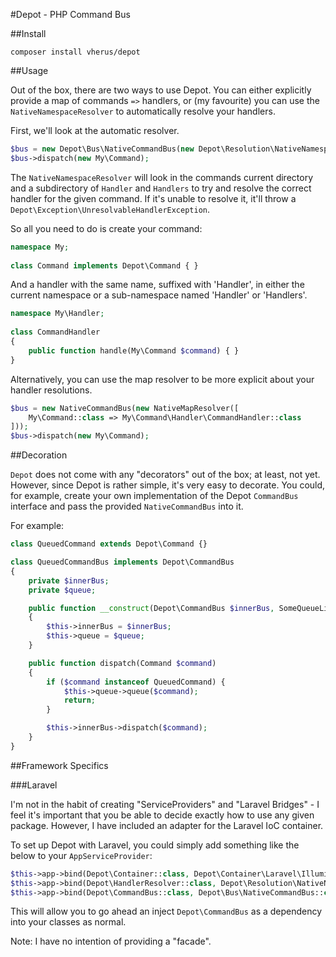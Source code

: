 #Depot - PHP Command Bus

##Install

`composer install vherus/depot`

##Usage

Out of the box, there are two ways to use Depot. You can either explicitly provide a map of commands `=>` handlers,
or (my favourite) you can use the `NativeNamespaceResolver` to automatically resolve your handlers.

First, we'll look at the automatic resolver.

```php
$bus = new Depot\Bus\NativeCommandBus(new Depot\Resolution\NativeNamespaceResolver);
$bus->dispatch(new My\Command);
```

The `NativeNamespaceResolver` will look in the commands current directory and a subdirectory of `Handler` and `Handlers` to try and resolve
the correct handler for the given command. If it's unable to resolve it, it'll throw a `Depot\Exception\UnresolvableHandlerException`.

So all you need to do is create your command:

```php
namespace My;
    
class Command implements Depot\Command { }
```

And a handler with the same name, suffixed with 'Handler', in either the current namespace or a sub-namespace named 'Handler' or 'Handlers'.

```php
namespace My\Handler;
    
class CommandHandler
{
    public function handle(My\Command $command) { }
}
```

Alternatively, you can use the map resolver to be more explicit about your handler resolutions.

```php
$bus = new NativeCommandBus(new NativeMapResolver([
    My\Command::class => My\Command\Handler\CommandHandler::class
]));
$bus->dispatch(new My\Command);
```

##Decoration

`Depot` does not come with any "decorators" out of the box; at least, not yet. However, since Depot is rather simple, it's very easy to decorate.
You could, for example, create your own implementation of the Depot `CommandBus` interface and pass the provided `NativeCommandBus` into it.

For example:

```php
class QueuedCommand extends Depot\Command {}

class QueuedCommandBus implements Depot\CommandBus
{
    private $innerBus;
    private $queue;

    public function __construct(Depot\CommandBus $innerBus, SomeQueueLibrary $queue)
    {
        $this->innerBus = $innerBus;
        $this->queue = $queue;
    }

    public function dispatch(Command $command)
    {
        if ($command instanceof QueuedCommand) {
            $this->queue->queue($command);
            return;
        }

        $this->innerBus->dispatch($command);
    }
}
```

##Framework Specifics

###Laravel

I'm not in the habit of creating "ServiceProviders" and "Laravel Bridges" - I feel it's important that you be able to
decide exactly how to use any given package. However, I have included an adapter for the Laravel IoC container.

To set up Depot with Laravel, you could simply add something like the below to your `AppServiceProvider`:

```php
$this->app->bind(Depot\Container::class, Depot\Container\Laravel\IlluminateContainer::class);
$this->app->bind(Depot\HandlerResolver::class, Depot\Resolution\NativeNamespaceResolver::class);
$this->app->bind(Depot\CommandBus::class, Depot\Bus\NativeCommandBus::class);
```

This will allow you to go ahead an inject `Depot\CommandBus` as a dependency into your classes as normal.

Note: I have no intention of providing a "facade".